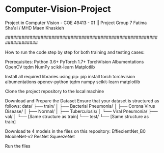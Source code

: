 # Computer-Vision-Project ##########################################
Project in Computer Vision - COE 49413 - 01 || Project Group 7
Fatima Sha'al / MHD Maen Khaskieh

####################################################################

How to run the code step by step for both training and testing cases:

Prerequisites:
  Python 3.6+
  PyTorch 1.7+
  TorchVision
  Albumentations
  OpenCV
  tqdm
  NumPy
  scikit-learn
  Matplotlib

Install all required libraries using pip:
pip install torch torchvision albumentations opencv-python tqdm numpy scikit-learn matplotlib

Clone the project repository to the local machine

Download and Prepare the Dataset
Ensure that your dataset is structured as follows:
data/
├── train/
│   ├── Bacterial Pneumonia/
│   ├── Corona Virus Disease/
│   ├── Normal/
│   ├── Tuberculosis/
│   └── Viral Pneumonia/
├── val/
│   └── [Same structure as train]
└── test/
    └── [Same structure as train]

Download te 4 models in the files on this repository:
  EffiecientNet_B0
  MobileNet-v2
  ResNet
  SqueezeNet

Run the files
